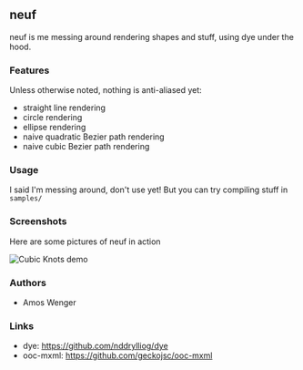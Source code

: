 ## neuf

neuf is me messing around rendering shapes and stuff, using dye under the hood.

### Features

Unless otherwise noted, nothing is anti-aliased yet:

  * straight line rendering
  * circle rendering
  * ellipse rendering
  * naive quadratic Bezier path rendering
  * naive cubic Bezier path rendering

### Usage

I said I'm messing around, don't use yet! But you can try compiling stuff
in `samples/`

### Screenshots

Here are some pictures of neuf in action

![Cubic Knots demo](https://raw.github.com/nddrylliog/neuf/master/img/cubic-knots.png)

### Authors

  * Amos Wenger
  
### Links

  * dye: <https://github.com/nddrylliog/dye>
  * ooc-mxml: <https://github.com/geckojsc/ooc-mxml>

